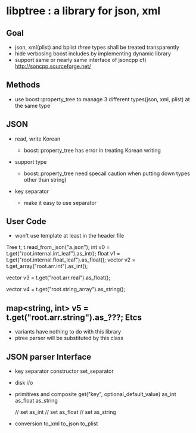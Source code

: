 libptree : a library for json, xml 
==================================

Goal
----
  * json, xml(plist) and bplist *three* types shall be treated transparently
  * hide verbosing boost includes by implementing dynamic library
  * support same or nearly same interface of jsoncpp
    cf) <http://soncpp.sourceforge.net/>

Methods
-------
  * use boost::property_tree to manage 3 different types(json, xml, plist) at 
    the same type

JSON
----
  * read, write Korean 
    - boost::property_tree has error in treating Korean writing

  * support type 
    - boost::property_tree need specail caution when putting down types 
      other than string)

  * key separator
    - make it easy to use separator

User Code
---------
  * won't use template at least in the header file

  Tree t;
  t.read_from_json("a.json");
  int   v0 = t.get("root.internal.int_leaf").as_int();
  float v1 = t.get("root.internal.float_leaf").as_float();
  vector<int> v2
           = t.get_array("root.arr.int").as_int();

  vector<float> v3
           = t.get("root.arr.real").as_float();

  vector<string> v4
           = t.get("root.string_array").as_string();

  map<string, int> v5
           = t.get("root.arr.string").as_???;
Etcs
----
  * variants have nothing to do with this library
  * ptree parser will be substituted by this class

JSON parser Interface
---------------------
  - key separator
    constructor
    set_separator
    
  - disk i/o

  - primitives and composite
    get("key", optional_default_value)
        as_int
        as_float
        as_string

    // set as_int
    // set as_float
    // set as_string

  - conversion
    to_xml
    to_json
    to_plist
